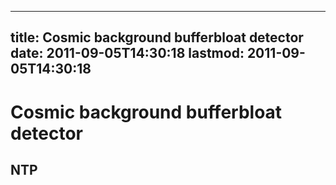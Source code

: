 
---
title: Cosmic background bufferbloat detector
date: 2011-09-05T14:30:18
lastmod: 2011-09-05T14:30:18
---
Cosmic background bufferbloat detector
======================================

NTP
---
